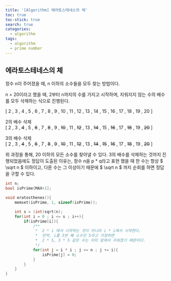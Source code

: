 ```yaml
---
title: '[Algorithm] 에라토스테네스의 체'
toc: true
toc-stick: true
search: true
categories:
  - algorithm
tags:
  - algorithm
  - prime number
---
```


## 에라토스테네스의 체

정수 n이 주어졌을 때, n 이하의 소수들을 모두 찾는 방법이다.

n = 20이라고 했을 때, 2부터 n까지의 수를 가지고 시작하며, 지워지지 않는 수의 배수를 모두 삭제하는 식으로 진행된다.

[ 2 , 3 , 4 , 5 , 6 , 7 , 8 , 9 , 10 , 11 , 12 , 13 , 14 , 15 , 16 , 17 , 18 , 19 , 20 ]

2의 배수 삭제  
[ 2 , 3 , 
~~4~~ , 
5 , 
~~6~~ , 
7 , 
~~8~~ , 
9 , 
~~10~~ , 
11 , 
~~12~~ , 
13 , 
~~14~~ , 
15 , 
~~16~~ , 
17 , 
~~18~~ , 
19 , 
~~20~~ ]


3의 배수 삭제  
[ 2 , 3 , 
~~4~~ , 
5 , 
~~6~~ , 
7 , 
~~8~~ , ~~9~~ , ~~10~~ , 
11 , 
~~12~~ , 
13 , 
~~14~~ , ~~15~~ , ~~16~~ , 
17 , 
~~18~~ , 
19 , 
~~20~~ ]


위 과정을 통해, 20 이하의 모든 소수를 찾아낼 수 있다. 3의 배수를 삭제하는 것까지 진행되었음에도 정답이 도출된 이유는,
정수 n을 p * q라고 표현 했을 때 한 수는 항상 $ \sqrt n $ 이하이고, 다른 수는 그 이상이기 때문에 $ \sqrt n $ 까지 순회를 하면 정답을 구할 수 있다.


``` cpp
int n;
bool isPrime[MAX+1];

void eratosthenes(){
	memset(isPrime, 1, sizeof(isPrime));

	int s = (int)sqrt(n);
	for(int i = 0 ; i <= s ; i++){
		if(isPrime[i]){
			/**
			 *	2 * i 에서 시작하는 것이 아니라 i * i에서 시작한다.
			 *  만약, i를 3번 째 소수인 5라고 가정하면
			 *  2 * 5, 3 * 5 같은 수는 이미 앞에서 지워졌기 때문이다.
			 */
			for(int j = i * i ; j <= n ; j += i){
				isPrime[j] = 0;
			}
		}
	}
}
```
